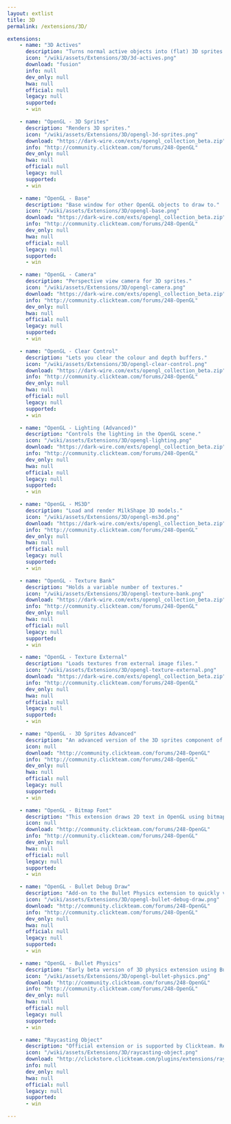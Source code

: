 ```yaml
---
layout: extlist
title: 3D
permalink: /extensions/3D/

extensions:
    - name: "3D Actives"
      description: "Turns normal active objects into (flat) 3D sprites."
      icon: "/wiki/assets/Extensions/3D/3d-actives.png"
      download: "fusion"
      info: null
      dev_only: null
      hwa: null
      official: null
      legacy: null
      supported:
      - win

    - name: "OpenGL - 3D Sprites"
      description: "Renders 3D sprites."
      icon: "/wiki/assets/Extensions/3D/opengl-3d-sprites.png"
      download: "https://dark-wire.com/exts/opengl_collection_beta.zip"
      info: "http://community.clickteam.com/forums/248-OpenGL"
      dev_only: null
      hwa: null
      official: null
      legacy: null
      supported:
      - win

    - name: "OpenGL - Base"
      description: "Base window for other OpenGL objects to draw to."
      icon: "/wiki/assets/Extensions/3D/opengl-base.png"
      download: "https://dark-wire.com/exts/opengl_collection_beta.zip"
      info: "http://community.clickteam.com/forums/248-OpenGL"
      dev_only: null
      hwa: null
      official: null
      legacy: null
      supported:
      - win

    - name: "OpenGL - Camera"
      description: "Perspective view camera for 3D sprites."
      icon: "/wiki/assets/Extensions/3D/opengl-camera.png"
      download: "https://dark-wire.com/exts/opengl_collection_beta.zip"
      info: "http://community.clickteam.com/forums/248-OpenGL"
      dev_only: null
      hwa: null
      official: null
      legacy: null
      supported:
      - win

    - name: "OpenGL - Clear Control"
      description: "Lets you clear the colour and depth buffers."
      icon: "/wiki/assets/Extensions/3D/opengl-clear-control.png"
      download: "https://dark-wire.com/exts/opengl_collection_beta.zip"
      info: "http://community.clickteam.com/forums/248-OpenGL"
      dev_only: null
      hwa: null
      official: null
      legacy: null
      supported:
      - win

    - name: "OpenGL - Lighting (Advanced)"
      description: "Controls the lighting in the OpenGL scene."
      icon: "/wiki/assets/Extensions/3D/opengl-lighting.png"
      download: "https://dark-wire.com/exts/opengl_collection_beta.zip"
      info: "http://community.clickteam.com/forums/248-OpenGL"
      dev_only: null
      hwa: null
      official: null
      legacy: null
      supported:
      - win

    - name: "OpenGL - MS3D"
      description: "Load and render MilkShape 3D models."
      icon: "/wiki/assets/Extensions/3D/opengl-ms3d.png"
      download: "https://dark-wire.com/exts/opengl_collection_beta.zip"
      info: "http://community.clickteam.com/forums/248-OpenGL"
      dev_only: null
      hwa: null
      official: null
      legacy: null
      supported:
      - win

    - name: "OpenGL - Texture Bank"
      description: "Holds a variable number of textures."
      icon: "/wiki/assets/Extensions/3D/opengl-texture-bank.png"
      download: "https://dark-wire.com/exts/opengl_collection_beta.zip"
      info: "http://community.clickteam.com/forums/248-OpenGL"
      dev_only: null
      hwa: null
      official: null
      legacy: null
      supported:
      - win

    - name: "OpenGL - Texture External"
      description: "Loads textures from external image files."
      icon: "/wiki/assets/Extensions/3D/opengl-texture-external.png"
      download: "https://dark-wire.com/exts/opengl_collection_beta.zip"
      info: "http://community.clickteam.com/forums/248-OpenGL"
      dev_only: null
      hwa: null
      official: null
      legacy: null
      supported:
      - win

    - name: "OpenGL - 3D Sprites Advanced"
      description: "An advanced version of the 3D sprites component of OpenGL."
      icon: null
      download: "http://community.clickteam.com/forums/248-OpenGL"
      info: "http://community.clickteam.com/forums/248-OpenGL"
      dev_only: null
      hwa: null
      official: null
      legacy: null
      supported:
      - win

    - name: "OpenGL - Bitmap Font"
      description: "This extension draws 2D text in OpenGL using bitmap fonts."
      icon: null
      download: "http://community.clickteam.com/forums/248-OpenGL"
      info: "http://community.clickteam.com/forums/248-OpenGL"
      dev_only: null
      hwa: null
      official: null
      legacy: null
      supported:
      - win

    - name: "OpenGL - Bullet Debug Draw"
      description: "Add-on to the Bullet Physics extension to quickly visualize the simulation."
      icon: "/wiki/assets/Extensions/3D/opengl-bullet-debug-draw.png"
      download: "http://community.clickteam.com/forums/248-OpenGL"
      info: "http://community.clickteam.com/forums/248-OpenGL"
      dev_only: null
      hwa: null
      official: null
      legacy: null
      supported:
      - win

    - name: "OpenGL - Bullet Physics"
      description: "Early beta version of 3D physics extension using Bullet physics library."
      icon: "/wiki/assets/Extensions/3D/opengl-bullet-physics.png"
      download: "http://community.clickteam.com/forums/248-OpenGL"
      info: "http://community.clickteam.com/forums/248-OpenGL"
      dev_only: null
      hwa: null
      official: null
      legacy: null
      supported:
      - win

    - name: "Raycasting Object"
      description: "Official extension or is supported by Clickteam. Renders a 3D perspective in a 2D map."
      icon: "/wiki/assets/Extensions/3D/raycasting-object.png"
      download: "http://clickstore.clickteam.com/plugins/extensions/raycaster-object"
      info: null
      dev_only: null
      hwa: null
      official: null
      legacy: null
      supported:
      - win

---
```

